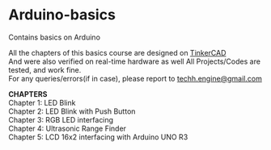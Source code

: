 # Arduino-basics
Contains basics on Arduino
  
All the chapters of this basics course are designed on [TinkerCAD](https://www.tinkercad.com/)  
And were also verified on real-time hardware as well
All Projects/Codes are tested, and work fine.  
For any queries/errors(if in case), please report to techh.engine@gmail.com

**CHAPTERS**  
Chapter 1: LED Blink  
Chapter 2: LED Blink with Push Button  
Chapter 3: RGB LED interfacing  
Chapter 4: Ultrasonic Range Finder  
Chapter 5: LCD 16x2 interfacing with Arduino UNO R3
